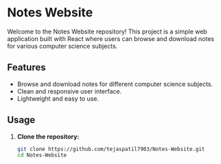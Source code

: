 # Notes Website

Welcome to the Notes Website repository! This project is a simple web application built with React where users can browse and download notes for various computer science subjects.

## Features

- Browse and download notes for different computer science subjects.
- Clean and responsive user interface.
- Lightweight and easy to use.

## Usage

1. **Clone the repository:**

   ```bash
   git clone https://github.com/tejaspatil7903/Notes-Website.git
   cd Notes-Website
